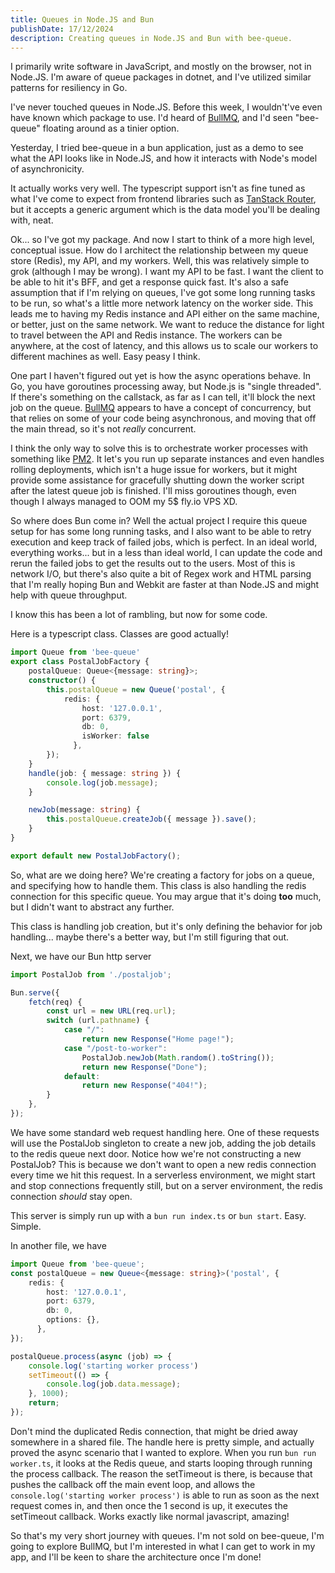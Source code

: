 ```yaml
---
title: Queues in Node.JS and Bun
publishDate: 17/12/2024
description: Creating queues in Node.JS and Bun with bee-queue.
---
```

I primarily write software in JavaScript, and mostly on the browser, not in Node.JS. I'm aware of queue packages in dotnet, and I've utilized similar patterns for resiliency in Go.

I've never touched queues in Node.JS. Before this week, I wouldn't've even have known which package to use. I'd heard of [BullMQ](https://docs.bullmq.io/), and I'd seen "bee-queue" floating around as a tinier option.

Yesterday, I tried bee-queue in a bun application, just as a demo to see what the API looks like in Node.JS, and how it interacts with Node's model of asynchronicity.

It actually works very well. The typescript support isn't as fine tuned as what I've come to expect from frontend libraries such as [TanStack Router](https://tanstack.com/router/latest), but it accepts a generic argument which is the data model you'll be dealing with, neat.

Ok... so I've got my package. And now I start to think of a more high level, conceptual issue. How do I architect the relationship between my queue store (Redis), my API, and my workers. Well, this was relatively simple to grok (although I may be wrong). I want my API to be fast. I want the client to be able to hit it's BFF, and get a response quick fast. It's also a safe assumption that if I'm relying on queues, I've got some long running tasks to be run, so what's a little more network latency on the worker side. This leads me to having my Redis instance and API either on the same machine, or better, just on the same network. We want to reduce the distance for light to travel between the API and Redis instance. The workers can be anywhere, at the cost of latency, and this allows us to scale our workers to different machines as well. Easy peasy I think.

One part I haven't figured out yet is how the async operations behave. In Go, you have goroutines processing away, but Node.js is "single threaded". If there's something on the callstack, as far as I can tell, it'll block the next job on the queue. [BullMQ](https://docs.bullmq.io/guide/workers/concurrency) appears to have a concept of concurrency, but that relies on some of your code being asynchronous, and moving that off the main thread, so it's not _really_ concurrent.

I think the only way to solve this is to orchestrate worker processes with something like [PM2](https://pm2.keymetrics.io/). It let's you run up separate instances and even handles rolling deployments, which isn't a huge issue for workers, but it might provide some assistance for gracefully shutting down the worker script after the latest queue job is finished. I'll miss goroutines though, even though I always managed to OOM my 5$ fly.io VPS XD.

So where does Bun come in? Well the actual project I require this queue setup for has some long running tasks, and I also want to be able to retry execution and keep track of failed jobs, which is perfect. In an ideal world, everything works... but in a less than ideal world, I can update the code and rerun the failed jobs to get the results out to the users. Most of this is network I/O, but there's also quite a bit of Regex work and HTML parsing that I'm really hoping Bun and Webkit are faster at than Node.JS and might help with queue throughput.

I know this has been a lot of rambling, but now for some code.

Here is a typescript class. Classes are good actually!
```typescript
import Queue from 'bee-queue'
export class PostalJobFactory {
    postalQueue: Queue<{message: string}>;
    constructor() {
        this.postalQueue = new Queue('postal', {
            redis: {
                host: '127.0.0.1',
                port: 6379,
                db: 0,
                isWorker: false
              },
        });
    }
    handle(job: { message: string }) {
        console.log(job.message);
    }

    newJob(message: string) {
        this.postalQueue.createJob({ message }).save();
    }
}

export default new PostalJobFactory();
```
So, what are we doing here? We're creating a factory for jobs on a queue, and specifying how to handle them. This class is also handling the redis connection for this specific queue. You may argue that it's doing **too** much, but I didn't want to abstract any further.

This class is handling job creation, but it's only defining the behavior for job handling... maybe there's a better way, but I'm still figuring that out.

Next, we have our Bun http server
```typescript
import PostalJob from './postaljob';

Bun.serve({
    fetch(req) {
        const url = new URL(req.url);
        switch (url.pathname) {
            case "/":
                return new Response("Home page!");
            case "/post-to-worker":
                PostalJob.newJob(Math.random().toString());
                return new Response("Done");
            default:
                return new Response("404!");
        }
    },
});
```
We have some standard web request handling here. One of these requests will use the PostalJob singleton to create a new job, adding the job details to the redis queue next door. Notice how we're not constructing a new PostalJob? This is because we don't want to open a new redis connection every time we hit this request. In a serverless environment, we might start and stop connections frequently still, but on a server environment, the redis connection _should_ stay open.

This server is simply run up with a `bun run index.ts` or `bun start`. Easy. Simple.

In another file, we have
```typescript
import Queue from 'bee-queue';
const postalQueue = new Queue<{message: string}>('postal', {
    redis: {
        host: '127.0.0.1',
        port: 6379,
        db: 0,
        options: {},
      },
});

postalQueue.process(async (job) => {
    console.log('starting worker process')
    setTimeout(() => {
        console.log(job.data.message);
    }, 1000);
    return;
});
```

Don't mind the duplicated Redis connection, that might be dried away somewhere in a shared file. The handle here is pretty simple, and actually proved the async scenario that I wanted to explore. When you run `bun run worker.ts`, it looks at the Redis queue, and starts looping through running the process callback. The reason the setTimeout is there, is because that pushes the callback off the main event loop, and allows the `console.log('starting worker process')` is able to run as soon as the next request comes in, and then once the 1 second is up, it executes the setTimeout callback. Works exactly like normal javascript, amazing!

So that's my very short journey with queues. I'm not sold on bee-queue, I'm going to explore BullMQ, but I'm interested in what I can get to work in my app, and I'll be keen to share the architecture once I'm done!